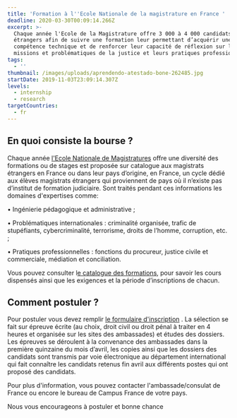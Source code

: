 ```yaml
---
title: 'Formation à l''Ecole Nationale de la magistrature en France '
deadline: 2020-03-30T00:09:14.266Z
excerpt: >-
  Chaque année l'Ecole de la Magistrature offre 3 000 à 4 000 candidats
  étrangers afin de suivre une formation leur permettant d’acquérir une
  compétence technique et de renforcer leur capacité de réflexion sur les
  missions et problématiques de la justice et leurs pratiques professionnelles.
tags:
  - ''
thumbnail: /images/uploads/aprendendo-atestado-bone-262485.jpg
startDate: 2019-11-03T23:09:14.307Z
levels:
  - internship
  - research
targetCountries:
  - fr
---
```

## En quoi consiste la bourse ?

Chaque année [l'Ecole Nationale de Magistratures](https://www.enm.justice.fr/) offre une diversité des formations ou de stages est proposée sur catalogue aux magistrats étrangers en France ou dans leur pays d’origine, en France, un cycle dédié aux élèves magistrats étrangers qui proviennent de pays où il n’existe pas d’institut de formation judiciaire.  Sont traités pendant ces informations les domaines d'expertises comme: 

•	 Ingénierie pédagogique et administrative ;

•	 Problématiques internationales : criminalité organisée, trafic de stupéfiants, cybercriminalité, terrorisme, droits de l’homme, corruption, etc. ;

•	 Pratiques professionnelles : fonctions du procureur, justice civile et commerciale, médiation et conciliation.

Vous pouvez consulter l[e catalogue des formations](https://www.enm.justice.fr/sites/default/files/catalogue_di_fr_2020_bd.pdf), pour savoir les cours dispensés ainsi que les exigences et la période d’inscriptions de chacun.

## Comment postuler ?

Pour postuler vous devez remplir [le formulaire d'inscription](https://cd.ambafrance.org/IMG/pdf/enm_-_formulaire_inscription_fr.pdf?1753/ead2d297e728660f34adb7d794b6724f3c84ab7a) . La sélection se fait sur épreuve écrite (au choix, droit civil ou droit pénal à traiter en 4 heures et organisée sur les sites des ambassades) et études des dossiers. Les épreuves se déroulent à la convenance des ambassades dans la première quinzaine du mois d’avril, les copies ainsi que les dossiers des candidats sont transmis par voie électronique au département international qui fait connaître les candidats retenus fin avril aux différents postes qui ont proposé des candidats.

Pour plus d'information, vous pouvez contacter l'ambassade/consulat de France ou encore le bureau de Campus France de votre pays.

Nous vous encourageons à postuler et bonne chance
